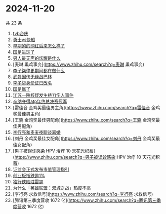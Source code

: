 # 2024-11-20

共 23 条

<!-- BEGIN ZHIHUSEARCH -->
<!-- 最后更新时间 Wed Nov 20 2024 22:11:37 GMT+0800 (China Standard Time) -->
1. [tvb台庆](https://www.zhihu.com/search?q=tvb台庆)
1. [勇士vs快船](https://www.zhihu.com/search?q=勇士vs快船)
1. [早期的的网红后来怎么样了](https://www.zhihu.com/search?q=早期的的网红后来怎么样了)
1. [国足进球了](https://www.zhihu.com/search?q=国足进球了)
1. [男人最无声的炫耀是什么](https://www.zhihu.com/search?q=男人最无声的炫耀是什么)
1. [麦琳 熏鸡事变](https://www.zhihu.com/search?q=麦琳 熏鸡事变)
1. [李子柒停更期间都在做什么](https://www.zhihu.com/search?q=李子柒停更期间都在做什么)
1. [武磊因伤无缘战巴林](https://www.zhihu.com/search?q=武磊因伤无缘战巴林)
1. [李子柒身份证已改名](https://www.zhihu.com/search?q=李子柒身份证已改名)
1. [国足赢了](https://www.zhihu.com/search?q=国足赢了)
1. [江苏一院校疑发生持刀伤人事件](https://www.zhihu.com/search?q=江苏一院校疑发生持刀伤人事件)
1. [辛纳夺得atp年终总决赛冠军](https://www.zhihu.com/search?q=辛纳夺得atp年终总决赛冠军)
1. [雷佳音 金鸡奖最佳男主角](https://www.zhihu.com/search?q=雷佳音 金鸡奖最佳男主角)
1. [王骁 金鸡奖最佳男配角](https://www.zhihu.com/search?q=王骁 金鸡奖最佳男配角)
1. [李行亮和麦麦夜聊谈离婚](https://www.zhihu.com/search?q=李行亮和麦麦夜聊谈离婚)
1. [刘丹 金鸡奖最佳女配角](https://www.zhihu.com/search?q=刘丹 金鸡奖最佳女配角)
1. [男子被误诊感染 HPV 治疗 10 天花光积蓄](https://www.zhihu.com/search?q=男子被误诊感染 HPV 治疗 10 天花光积蓄)
1. [证监会正式发布市值管理指引](https://www.zhihu.com/search?q=证监会正式发布市值管理指引)
1. [创业板指跌逾1%](https://www.zhihu.com/search?q=创业板指跌逾1%)
1. [独行侠险胜雷霆](https://www.zhihu.com/search?q=独行侠险胜雷霆)
1. [为什么「英雄联盟：双城之战」热度不高](https://www.zhihu.com/search?q=为什么「英雄联盟：双城之战」热度不高)
1. [李行亮 求救信号](https://www.zhihu.com/search?q=李行亮 求救信号)
1. [腾讯第三季度营收 1672 亿](https://www.zhihu.com/search?q=腾讯第三季度营收 1672 亿)
<!-- END ZHIHUSEARCH -->

